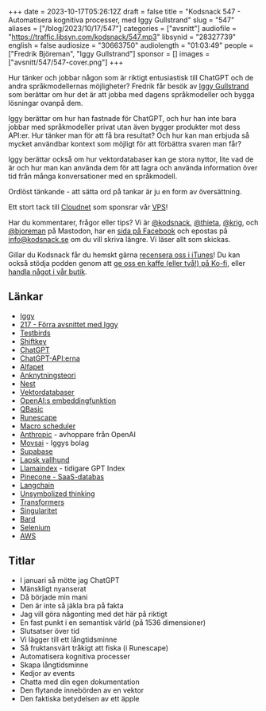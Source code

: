 +++
date = 2023-10-17T05:26:12Z
draft = false
title = "Kodsnack 547 - Automatisera kognitiva processer, med Iggy Gullstrand"
slug = "547"
aliases = ["/blog/2023/10/17/547"]
categories = ["avsnitt"]
audiofile = "https://traffic.libsyn.com/kodsnack/547.mp3"
libsynid = "28327739"
english = false
audiosize = "30663750"
audiolength = "01:03:49"
people = ["Fredrik Björeman", "Iggy Gullstrand"]
sponsor = []
images = ["avsnitt/547/547-cover.png"]
+++

Hur tänker och jobbar någon som är riktigt entusiastisk till ChatGPT och de andra språkmodellernas möjligheter? Fredrik får besök av [Iggy Gullstrand](https://www.linkedin.com/in/iggygullstrand/?originalSubdomain=se) som berättar om hur det är att jobba med dagens språkmodeller och bygga lösningar ovanpå dem.

Iggy berättar om hur han fastnade för ChatGPT, och hur han inte bara jobbar med språkmodeller privat utan även bygger produkter mot dess API:er. Hur tänker man för att få bra resultat? Och hur kan man erbjuda så mycket användbar kontext som möjligt för att förbättra svaren man får?

Iggy berättar också om hur vektordatabaser kan ge stora nyttor, lite vad de är och hur man kan använda dem för att lagra och använda information över tid från många konversationer med en språkmodell.

Ordlöst tänkande - att sätta ord på tankar är ju en form av översättning.

Ett stort tack till [Cloudnet](https://www.cloudnet.se) som sponsrar vår [VPS](https://en.wikipedia.org/wiki/Virtual_private_server)!

Har du kommentarer, frågor eller tips? Vi är [@kodsnack](https://social.podsnack.se/@kodsnack), [@thieta](https://6510.nu/@thieta), [@krig](https://6510.nu/@krig), och [@bjoreman](https://toot.cafe/@bjoreman) på Mastodon, har en [sida på Facebook](https://www.facebook.com/) och epostas på [info@kodsnack.se](mailto:info@kodsnack.se) om du vill skriva längre. Vi läser allt som skickas.

Gillar du Kodsnack får du hemskt gärna [recensera oss i iTunes](https://itunes.apple.com/se/podcast/kodsnack/id561631498?l=en)! Du kan också stödja podden genom att <a href="https://ko-fi.com/kodsnack" rel="payment">ge oss en kaffe (eller två!) på Ko-fi</a>, eller [handla något i vår butik](https://shop.spreadshirt.se/kodsnack/).

## Länkar ##
* [Iggy](https://www.linkedin.com/in/iggygullstrand/?originalSubdomain=se)
* [217 - Förra avsnittet med Iggy](https://kodsnack.se/217/)
* [Testbirds](https://www.testbirds.com/en/)
* [Shiftkey](https://shiftkey.se/)
* [ChatGPT](https://en.wikipedia.org/wiki/ChatGPT)
* [ChatGPT-API:erna](https://platform.openai.com/docs/api-reference)
* [Alfapet](https://sv.wikipedia.org/wiki/Alfapet)
* [Anknytningsteori](https://sv.wikipedia.org/wiki/Anknytningsteori)
* [Nest](https://movs.ai/2023/07/12/introducing-nest-your-ai-assisted-guide-into-parenthood/)
* [Vektordatabaser](https://www.pinecone.io/learn/vector-database/)
* [OpenAI:s embeddingfunktion](https://platform.openai.com/docs/guides/embeddings)
* [QBasic](https://en.wikipedia.org/wiki/QBasic)
* [Runescape](https://en.wikipedia.org/wiki/RuneScape)
* [Macro scheduler](https://www.mjtnet.com/)
* [Anthropic](https://www.anthropic.com/) - avhoppare från OpenAI
* [Movsai](https://movs.ai/) - Iggys bolag
* [Supabase](https://supabase.com/)
* [Lapsk vallhund](https://hund24.se/hundraser-lista/lapsk-vallhund/)
* [Llamaindex](https://www.llamaindex.ai/) - tidigare GPT Index
* [Pinecone - SaaS-databas](https://www.pinecone.io/product/)
* [Langchain](https://python.langchain.com/docs/get_started/introduction)
* [Unsymbolized thinking](https://www.psychologytoday.com/us/blog/pristine-inner-experience/201111/thinking-without-words)
* [Transformers](https://en.wikipedia.org/wiki/Transformer_%28machine_learning_model%29)
* [Singularitet](https://en.wikipedia.org/wiki/Technological_singularity)
* [Bard](https://en.wikipedia.org/wiki/Bard_%28chatbot%29)
* [Selenium](https://en.wikipedia.org/wiki/Selenium_%28software%29)
* [AWS](https://en.wikipedia.org/wiki/Amazon_Web_Services)

## Titlar ##
* I januari så mötte jag ChatGPT
* Mänskligt nyanserat
* Då började min mani
* Den är inte så jäkla bra på fakta
* Jag vill göra någonting med det här på riktigt
* En fast punkt i en semantisk värld (på 1536 dimensioner)
* Slutsatser över tid
* Vi lägger till ett långtidsminne
* Så fruktansvärt tråkigt att fiska (i Runescape)
* Automatisera kognitiva processer
* Skapa långtidsminne
* Kedjor av events
* Chatta med din egen dokumentation
* Den flytande innebörden av en vektor
* Den faktiska betydelsen av ett äpple